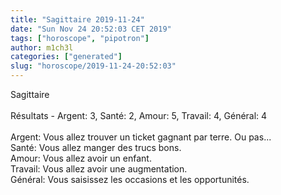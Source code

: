 ```yaml
---
title: "Sagittaire 2019-11-24"
date: "Sun Nov 24 20:52:03 CET 2019"
tags: ["horoscope", "pipotron"]
author: m1ch3l
categories: ["generated"]
slug: "horoscope/2019-11-24-20:52:03"
---
```


Sagittaire<br>
<br>
Résultats - Argent: 3, Santé: 2, Amour: 5, Travail: 4, Général: 4<br>
<br>
Argent:  Vous allez trouver un ticket gagnant par terre. Ou pas...<br>
Santé:   Vous allez manger des trucs bons. <br>
Amour:   Vous allez avoir un enfant. <br>
Travail: Vous allez avoir une augmentation. <br>
Général: Vous saisissez les occasions et les opportunités.<br>
